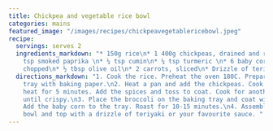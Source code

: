 ```yaml
---
title: Chickpea and vegetable rice bowl
categories: mains
featured_image: "/images/recipes/chickpeavegetablericebowl.jpeg"
recipe:
  servings: serves 2
  ingredients_markdown: "* 150g rice\n* 1 400g chickpeas, drained and rinsed\n* ½
    tsp smoked paprika \n* ¼ tsp cumin\n* ¼ tsp turmeric \n* 6 baby corn\n* ½ broccoli,
    chopped\n* ½ tbsp olive oil\n* 2 carrots, sliced\n* Drizzle of teriyaki sauce"
  directions_markdown: "1. Cook the rice. Preheat the oven 180C. Prepare a baking
    tray with baking paper.\n2. Heat a pan and add the chickpeas. Cook on a medium
    heat for 5 minutes. Add the spices and toss to coat. Cook for another 5-10 minutes
    until crispy.\n3. Place the broccoli on the baking tray and coat with the oil.
    Add the baby corn to the tray. Roast for 10-15 minutes.\n4. Assemble the rice
    bowl and top with a drizzle of teriyaki or your favourite sauce. "
---
```

